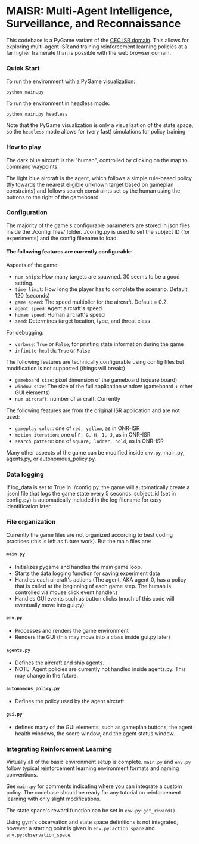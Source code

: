 # MAISR: Multi-Agent Intelligence, Surveillance, and Reconnaissance

This codebase is a PyGame variant of the [CEC ISR domain](https://github.com/gt-cec/onr-isr). This allows for exploring multi-agent ISR and training reinforcement learning policies at a far higher framerate than is possible with the web browser domain.

### Quick Start

To run the environment with a PyGame visualization:

`python main.py`

To run the environment in headless mode:

`python main.py headless`

Note that the PyGame visualization is only a visualization of the state space, so the `headless` mode allows for (very fast) simulations for policy training.

### How to play
The dark blue aircraft is the "human", controlled by clicking on the map to command waypoints.

The light blue aircraft is the agent, which follows a simple rule-based policy (fly towards the nearest eligible unknown target based on gameplan constraints) and follows search constraints set by the human using the buttons to the right of the gameboard.

### Configuration

The majority of the game's configurable parameters are stored in json files inside the ./config_files/ folder. ./config.py is used to set the subject ID (for experiments) and the config filename to load.

#### The following features are currently configurable:
Aspects of the game:
* `num ships`: How many targets are spawned. 30 seems to be a good setting.
* `time limit`: How long the player has to complete the scenario. Default 120 (seconds)
* `game speed`: The speed multiplier for the aircraft. Default = 0.2. 
* `agent speed`: Agent aircraft's speed
* `human speed`: Human aircraft's speed
* `seed`: Determines target location, type, and threat class

For debugging:
* `verbose`: `True` or `False`, for printing state information during the game
* `infinite health`: `True` or `False`

The following features are technically configurable using config files but modification is not supported (things will break:)
* `gameboard size`: pixel dimension of the gameboard (square board) 
* `window size`: The size of the full application window (gameboard + other GUI elements)
* `num aircraft`: number of aircraft. Currently 

The following features are from the original ISR application and are not used:
* `gameplay color`: one of `red, yellow`, as in ONR-ISR
* `motion iteration`: one of `F, G, H, I, J`, as in ONR-ISR
* `search pattern`: one of `square, ladder, hold`, as in ONR-ISR

Many other aspects of the game can be modified inside `env.py`, main.py, agents.py, or autonomous_policy.py.

### Data logging
If log_data is set to True in ./config.py, the game will automatically create a .jsonl file that logs the game state every 5 seconds. subject_id (set in config.py) is automatically included in the log filename for easy identification later.

### File organization
Currently the game files are not organized according to best coding practices (this is left as future work). But the main files are:

#### `main.py` 
* Initializes pygame and handles the main game loop.
* Starts the data logging function for saving experiment data
* Handles each aircraft's actions (The agent, AKA agent_0, has a policy that is called at the beginning of each game step. The human is controlled via mouse click event handler.)
* Handles GUI events such as button clicks (much of this code will eventually move into gui.py)
#### `env.py`
* Processes and renders the game environment
* Renders the GUI (this may move into a class inside gui.py later)

#### `agents.py`
* Defines the aircraft and ship agents.
* NOTE: Agent policies are currently not handled inside agents.py. This may change in the future.

#### `autonomous_policy.py`
* Defines the policy used by the agent aircraft

#### `gui.py`
* defines many of the GUI elements, such as gameplan buttons, the agent health windows, the score window, and the agent status window.

### Integrating Reinforcement Learning

Virtually all of the basic environment setup is complete. `main.py` and `env.py` follow typical reinforcement learning environment formats and naming conventions.

See `main.py` for comments indicating where you can integrate a custom policy. The codebase should be ready for any tutorial on reinforcement learning with only slight modifications.

The state space's reward function can be set in `env.py:get_reward()`.

Using gym's observation and state space definitions is not integrated, however a starting point is given in `env.py:action_space` and `env.py:observation_space`.